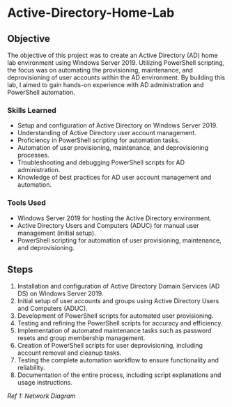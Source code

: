 # Active-Directory-Home-Lab

## Objective

The objective of this project was to create an Active Directory (AD) home lab environment using Windows Server 2019. Utilizing PowerShell scripting, the focus was on automating the provisioning, maintenance, and deprovisioning of user accounts within the AD environment. By building this lab, I aimed to gain hands-on experience with AD administration and PowerShell automation.

### Skills Learned

- Setup and configuration of Active Directory on Windows Server 2019.
- Understanding of Active Directory user account management.
- Proficiency in PowerShell scripting for automation tasks.
- Automation of user provisioning, maintenance, and deprovisioning processes.
- Troubleshooting and debugging PowerShell scripts for AD administration.
- Knowledge of best practices for AD user account management and automation.

### Tools Used

- Windows Server 2019 for hosting the Active Directory environment.
- Active Directory Users and Computers (ADUC) for manual user management (initial setup).
- PowerShell scripting for automation of user provisioning, maintenance, and deprovisioning.

## Steps
1. Installation and configuration of Active Directory Domain Services (AD DS) on Windows Server 2019.
2. Initial setup of user accounts and groups using Active Directory Users and Computers (ADUC).
3. Development of PowerShell scripts for automated user provisioning.
4. Testing and refining the PowerShell scripts for accuracy and efficiency.
5. Implementation of automated maintenance tasks such as password resets and group membership management.
6. Creation of PowerShell scripts for user deprovisioning, including account removal and cleanup tasks.
7. Testing the complete automation workflow to ensure functionality and reliability.
8. Documentation of the entire process, including script explanations and usage instructions.

*Ref 1: Network Diagram*
